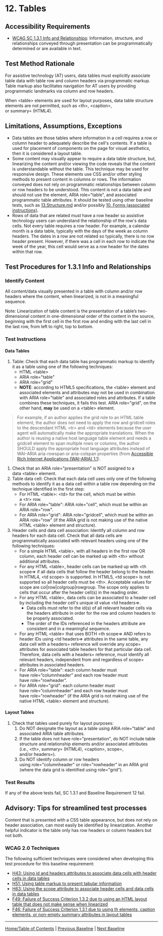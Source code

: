 # 12. Tables

Accessibility Requirements
--------------------------
-   [WCAG SC 1.3.1 Info and Relationships](https://www.w3.org/TR/UNDERSTANDING-WCAG20/content-structure-separation-programmatic.html): Information, structure, and relationships conveyed through presentation can be programmatically determined or are available in text.

Test Method Rationale
---------------------
For assistive technology (AT) users, data tables must explicitly associate table data with table row and column headers via programmatic markup. Table markup also facilitates navigation for AT users by providing programmatic landmarks via column and row headers.

When &lt;table&gt; elements are used for layout purposes, data table structure elements are not permitted, such as &lt;th&gt;, &lt;caption&gt;, or summary= (HTML4).

Limitations, Assumptions, Exceptions
------------------------------------
-   Data tables are those tables where information in a cell requires a row or column header to adequately describe the cell's contents. If a table is used for placement of components on the page for visual aesthetics, then it is considered a layout table.
-   Some content may visually appear to require a data table structure, but, linearizing the content and/or viewing the code reveals that the content is understandable without the table. This technique may be used for responsive design. These elements use CSS and/or other styling methods to present content in columns or rows. The information conveyed does not rely on programmatic relationships between column or row headers to be understood. This content is not a data table and should not use the element, ARIA role="table", and associated programmatic table attributes. It should be tested using other baseline tests, such as [13.Structure.md](https://github.com/Section508Coordinators/ICTTestingBaseline/blob/master/docs/13Headings.md) and/or possibly [10. Forms (associated instructions)](https://github.com/Section508Coordinators/ICTTestingBaseline/blob/master/docs/10Forms.md).
-   Rows of data that are related must have a row header so assistive technology users can understand the relationship of the row's data cells. Not every table requires a row header. For example, a calendar month is a data table, typically with the days of the week as column headers. The dates in a row are not related so typically, there is no row header present. However, if there was a cell in each row to indicate the week of the year, this cell would serve as a row header for the dates within that row.

Test Procedures for 1.3.1 Info and Relationships
------------------------------------------------
### Identify Content
All content/data visually presented in a table with column and/or row headers where the content, when linearized, is not in a meaningful sequence.

Note: Linearization of table content is the presentation of a table’s two-dimensional content in one-dimensional order of the content in the source, beginning with the first cell in the first row and ending with the last cell in the last row, from left to right, top to bottom.

### Test Instructions
#### Data Tables
1.  Table: Check that each data table has programmatic markup to identify it as a table using one of the following techniques:
    -   HTML &lt;table&gt;
    -   ARIA role="table"
    -   ARIA role="grid"
    -   **NOTE**: according to HTML5 specifications, the &lt;table&gt; element and associated elements and attributes may not be used in combination with ARIA role="table" and associated roles and attributes. If a table combines these techniques, it fails this test. ARIA role="grid", on the other hand, **may** be used on a &lt;table&gt; element.
> For example, if an author applies the grid role to an HTML table element, the author does not need to apply the row and gridcell roles to the descendant HTML &lt;tr&gt; and &lt;td&gt; elements because the user agent will automatically make the appropriate translations. When the author is reusing a native host language table element and needs a gridcell element to span multiple rows or columns, the author SHOULD apply the appropriate host language attributes instead of WAI-ARIA aria-rowspan or aria-colspan properties (from [Accessible Rich Internet Applications (WAI-ARIA) 1.1](https://www.w3.org/TR/wai-aria-1.1/#grid)).
1.  Check that an ARIA role="presentation" is NOT assigned to a data &lt;table&gt; element.
2.  Table data cell: Check that each data cell uses only one of the following methods to identify it as a data cell within a table row depending on the technique identified in the first step:
    -   For HTML &lt;table&gt;: &lt;td&gt; for the cell, which must be within a &lt;tr&gt; row.
    -   For ARIA role="table": ARIA role="cell", which must be within an ARIA role="row".
    -   For ARIA role="grid": ARIA role="gridcell", which must be within an ARIA role="row" (if the ARIA grid is not making use of the native HTML &lt;table&gt; element and structure).
3.  Header cells and data cell association: Identify all column and row headers for each data cell. Check that all data cells are programmatically associated with relevant headers using one of the following techniques:
    -   For a simple HTML &lt;table&gt;, with all headers in the first row OR column, each header cell can be marked up with &lt;th&gt; without additional attributes.
    -   For any HTML &lt;table&gt;, header cells can be marked up with &lt;th scope=&gt; if all data cells that follow the header belong to the header. In HTML4, &lt;td scope&gt; is supported. In HTML5, &lt;td scope&gt; is not supported so all header cells must be &lt;th&gt;. Acceptable values for scope are col&vert;row&vert;colgroup&vert;rowgroup. The scope only applies to cells that occur after the header cell(s) in the reading order.
    -   For any HTML &lt;table&gt;, data cells can be associated to a header cell by including the header cell's unique id value &lt;td headers=&gt;.
        -   Data cells must refer to the id(s) of all relevant header cells via the headers attribute in order for the row and column headers to be properly associated.
        -   The order of the IDs referenced in the headers attribute are consistent and in a meaningful sequence.
    -   For any HTML &lt;table&gt; that uses BOTH &lt;th scope=&gt; AND refers to header IDs using &lt;td headers=&gt; attributes in the same table, any data cell with a headers= reference will override any scope= attributes for associated table headers for that particular data cell. Therefore, data cells with a headers= reference, must identify all relevant headers, independent from and regardless of scope= attributes in associated headers.
    -   For ARIA role="table": each column header must have role=”columnheader” and each row header must have role="rowheader".
    -   For ARIA role="grid": each column header must have role=”columnheader” and each row header must have role="rowheader" (if the ARIA grid is not making use of the native HTML &lt;table&gt; element and structure).

#### Layout Tables
1.  Check that tables used purely for layout purposes:
    1.  Do NOT designate the layout as a table using ARIA role="table" and associated ARIA table attributes.
    2.  If the table does not have role="presentation", do NOT include table structure and relationship elements and/or associated attributes (i.e., &lt;th&gt;, summary= (HTML4), &lt;caption&gt;, scope=, and/or headers=).
    3.  Do NOT identify column or row headers using role="columnheader" or role="rowheader" in an ARIA grid (where the data grid is identified using role="grid").

### Test Results
If any of the above tests fail, SC 1.3.1 and Baseline Requirement 12 fail.

Advisory: Tips for streamlined test processes
---------------------------------------------
Content that is presented with a CSS table appearance, but does not rely on header association, can most easily be identified by linearization. Another helpful indicator is the table only has row headers or column headers but not both.

### WCAG 2.0 Techniques
The following sufficient techniques were considered when developing this test procedure for this baseline requirement:
-   [H43: Using id and headers attributes to associate data cells with header cells in data tables](https://www.w3.org/TR/WCAG20-TECHS/H43.html)
-   [H51: Using table markup to present tabular information](https://www.w3.org/TR/WCAG20-TECHS/H51.html)
-   [H63: Using the scope attribute to associate header cells and data cells in data tables](https://www.w3.org/TR/WCAG20-TECHS/H63.html)
-   [F49: Failure of Success Criterion 1.3.2 due to using an HTML layout table that does not make sense when linearized](https://www.w3.org/TR/WCAG20-TECHS/F49.html)
-   [F46: Failure of Success Criterion 1.3.1 due to using th elements, caption elements, or non-empty summary attributes in layout tables](http://www.w3.org/TR/WCAG20-TECHS/F46.html)

----------------------------------------
[Home/Table of Contents](index.md) | [Previous Baseline](11PageTitles.md) | [Next Baseline](13Structure.md)
